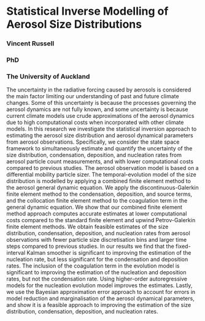 # Statistical Inverse Modelling of Aerosol Size Distributions
### Vincent Russell
### PhD
### The University of Auckland

The uncertainty in the radiative forcing caused by aerosols is considered the main factor limiting our understanding of past and future climate changes. Some of this uncertainty is because the processes governing the aerosol dynamics are not fully known, and some uncertainty is because current climate models use crude approximations of the aerosol dynamics due to high computational costs when incorporated with other climate models. In this research we investigate the statistical inversion approach to estimating the aerosol size distribution and aerosol dynamical parameters from aerosol observations. Specifically, we consider the state space framework to simultaneously estimate and quantify the uncertainty of the size distribution, condensation, deposition, and nucleation rates from aerosol particle count measurements, and with lower computational costs compared to previous studies. The aerosol observation model is based on a differential mobility particle sizer. The temporal-evolution model of the size distribution is modelled by applying a combined finite element method to the aerosol general dynamic equation. We apply the discontinuous-Galerkin finite element method to the condensation, deposition, and source terms, and the collocation finite element method to the coagulation term in the general dynamic equation. We show that our combined finite element method approach computes accurate estimates at lower computational costs compared to the standard finite element and upwind Petrov-Galerkin finite element methods. We obtain feasible estimates of the size distribution, condensation, deposition, and nucleation rates from aerosol observations with fewer particle size discretisation bins and larger time steps compared to previous studies. In our results we find that the fixed-interval Kalman smoother is significant to improving the estimation of the nucleation rate, but less significant for the condensation and deposition rates. The inclusion of the coagulation term in the evolution model is significant to improving the estimation of the nucleation and deposition rates, but not the condensation rate. Using higher-order autoregressive models for the nucleation evolution model improves the estimates. Lastly, we use the Bayesian approximation error approach to account for errors in model reduction and marginalisation of the aerosol dynamical parameters, and show it is a feasible approach to improving the estimation of the size distribution, condensation, deposition, and nucleation rates.
